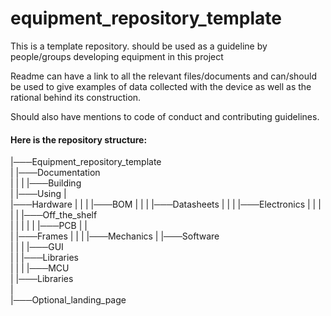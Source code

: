# equipment_repository_template

This is a template repository. should be used as a guideline by people/groups developing equipment in this project

Readme can have a link to all the relevant files/documents and can/should be used to give examples of data collected with the device as well as the rational behind its construction.

Should also have mentions to code of conduct and contributing guidelines.


#### Here is the repository structure:  



|───Equipment_repository_template  
    |
    |───Documentation  
    |   |
    |   |───Building  
    |   |───Using
    |   
    |───Hardware
    |   |
    |   |───BOM
    |   |
    |   |───Datasheets
    |   |
    |   |───Electronics
    |   |   |
    |   |   |───Off_the_shelf  
    |   |   |
    |   |   |───PCB
    |   |   
    |   |───Frames
    |   |
    |   |───Mechanics
    |
    |───Software  
    |    |
    |    |───GUI   
    |    |   |───Libraries   
    |    |
    |     |───MCU  
    |         |───Libraries   
    |    
    |───Optional_landing_page  
            
